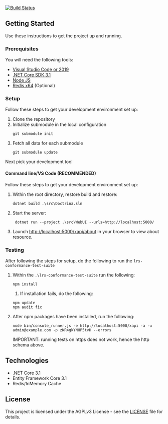 [![Build Status](https://dev.azure.com/bitflipping/Doctrina/_apis/build/status/bitflipping-net.doctrina-lrs?branchName=develop)](https://dev.azure.com/bitflipping/Doctrina/_build/latest?definitionId=10&branchName=develop)

## Getting Started
Use these instructions to get the project up and running.

### Prerequisites
You will need the following tools:

* [Visual Studio Code or 2019](https://www.visualstudio.com/downloads/)
* [.NET Core SDK 3.1](https://www.microsoft.com/net/download/dotnet-core/3.1)
* [Node JS](https://nodejs.org/en/download/)
* [Redis x64](https://redis.io/) (Optional)

### Setup
Follow these steps to get your development environment set up:

   1. Clone the repository
   2. Initialize submodule in the local configuration
      ```
      git submodule init
      ```
   3. Fetch all data for each submodule
      ```
      git submodule update
      ```

Next pick your development tool

#### Command line/VS Code (RECOMMENDED)
Follow these steps to get your development environment set up:

  1. Within the root directory, restore build and restore:
     ```
     dotnet build .\src\Doctrina.sln
     ```
  2. Start the server:
     ```
	  dotnet run --project .\src\WebUI --urls=http://localhost:5000/
	  ```
  3. Launch [http://localhost:5000/xapi/about](http://localhost:5000/xapi/about) in your browser to view about resource.

### Testing
After following the steps for setup, do the following to run the `lrs-conformance-test-suite`

1. Within the `.\lrs-conformance-test-suite` run the following:
   ```
   npm install
   ```
   1. If installation fails, do the following:
   ```
   npm update
   npm audit fix
   ```
2. After npm packages have been installed, run the following:
   ```
   node bin/console_runner.js -e http://localhost:5000/xapi -a -u admin@example.com -p zKR4gkYNHP5tvH --errors
   ```
   IMPORTANT: running tests on https does not work, hence the http schema above.


## Technologies
* .NET Core 3.1
* Entity Framework Core 3.1
* Redis/InMemory Cache

## License
This project is licensed under the AGPLv3 License - see the [LICENSE](https://github.com/bitflipping-solutions/doctrina-lrs/blob/develop/LICENSE) file for details.
